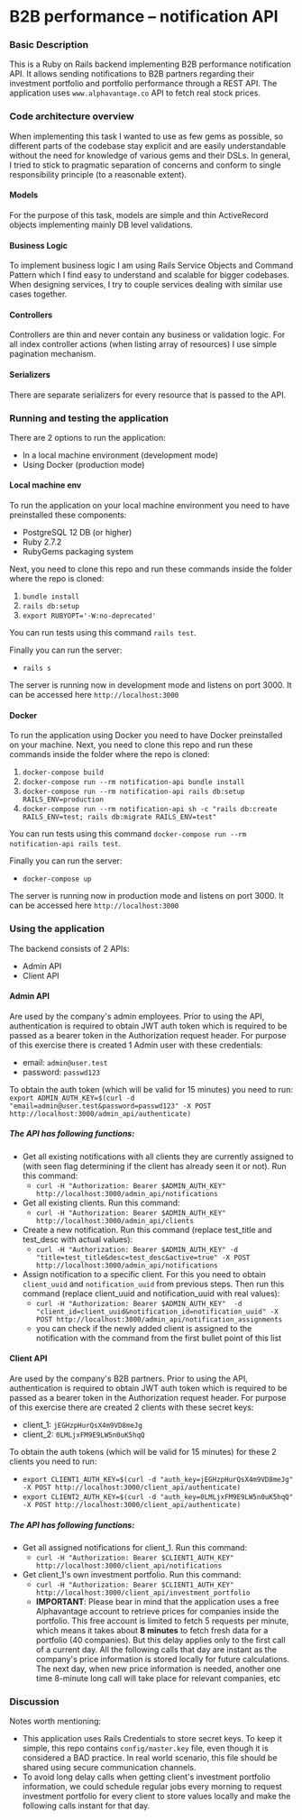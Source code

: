 # B2B performance – notification API
### Basic Description
This is a Ruby on Rails backend implementing B2B performance notification API. It allows sending notifications to B2B partners regarding their investment portfolio and portfolio performance through a REST API. The application uses `www.alphavantage.co` API to fetch real stock prices.

### Code architecture overview
When implementing this task I wanted to use as few gems as possible, so different parts of the codebase stay explicit and are easily understandable without the need for knowledge of various gems and their DSLs. In general, I tried to stick to pragmatic separation of concerns and conform to single responsibility principle (to a reasonable extent).

#### Models
For the purpose of this task, models are simple and thin ActiveRecord objects implementing mainly DB level validations.

#### Business Logic
To implement business logic I am using Rails Service Objects and Command Pattern which I find easy to understand and scalable for bigger codebases. When designing services, I try to couple services dealing with similar use cases together.

#### Controllers
Controllers are thin and never contain any business or validation logic. For all index controller actions (when listing array of resources) I use simple pagination mechanism.

#### Serializers
There are separate serializers for every resource that is passed to the API.

### Running and testing the application
There are 2 options to run the application:
  - In a local machine environment (development mode)
  - Using Docker (production mode)

#### Local machine env
To run the application on your local machine environment you need to have preinstalled these components:
  - PostgreSQL 12 DB (or higher)
  - Ruby 2.7.2
  - RubyGems packaging system

Next, you need to clone this repo and run these commands inside the folder where the repo is cloned:
  1. `bundle install`
  2. `rails db:setup`
  4. `export RUBYOPT='-W:no-deprecated'`

You can run tests using this command `rails test`.

Finally you can run the server:
  - `rails s`

The server is running now in development mode and listens on port 3000. It can be accessed here `http://localhost:3000`

#### Docker
To run the application using Docker you need to have Docker preinstalled on your machine.
Next, you need to clone this repo and run these commands inside the folder where the repo is cloned:
  1. `docker-compose build`
  2. `docker-compose run --rm notification-api bundle install`
  3. `docker-compose run --rm notification-api rails db:setup RAILS_ENV=production`
  4. `docker-compose run --rm notification-api sh -c "rails db:create RAILS_ENV=test; rails db:migrate RAILS_ENV=test"`

You can run tests using this command `docker-compose run --rm notification-api rails test`.

Finally you can run the server:
  - `docker-compose up`

The server is running now in production mode and listens on port 3000. It can be accessed here `http://localhost:3000`

### Using the application
The backend consists of 2 APIs:
  - Admin API
  - Client API

#### Admin API
Are used by the company's admin employees. Prior to using the API, authentication is required to obtain JWT auth token which is required to be passed as a bearer token in the Authorization request header. For purpose of this exercise there is created 1 Admin user with these credentials:
 - email: `admin@user.test`
 - password: `passwd123`

 To obtain the auth token (which will be valid for 15 minutes) you need to run:
`export ADMIN_AUTH_KEY=$(curl -d "email=admin@user.test&password=passwd123" -X POST http://localhost:3000/admin_api/authenticate)`

##### The API has following functions:
  * Get all existing notifications with all clients they are currently assigned to (with seen flag determining if the client has already seen it or not). Run this command:
    * `curl -H "Authorization: Bearer $ADMIN_AUTH_KEY" http://localhost:3000/admin_api/notifications`
  * Get all existing clients. Run this command:
    * `curl -H "Authorization: Bearer $ADMIN_AUTH_KEY" http://localhost:3000/admin_api/clients`
  * Create a new notification. Run this command (replace test_title and test_desc with actual values):
    * `curl -H "Authorization: Bearer $ADMIN_AUTH_KEY" -d "title=test_title&desc=test_desc&active=true" -X POST http://localhost:3000/admin_api/notifications`
  * Assign notification to a specific client. For this you need to obtain `client_uuid` and `notification_uuid` from previous steps. Then run this command (replace client_uuid and notification_uuid with real values):
    * `curl -H "Authorization: Bearer $ADMIN_AUTH_KEY"  -d "client_id=client_uuid&notification_id=notification_uuid" -X POST http://localhost:3000/admin_api/notification_assignments`
    * you can check if the newly added client is assigned to the notification with the command from the first bullet point of this list


#### Client API
Are used by the company's B2B partners. Prior to using the API, authentication is required to obtain JWT auth token which is required to be passed as a bearer token in the Authorization request header. For purpose of this exercise there are created 2 clients with these secret keys:
 - client_1: `jEGHzpHurQsX4m9VD8meJg`
 - client_2: `0LMLjxFM9E9LW5n0uK5hqQ`

 To obtain the auth tokens (which will be valid for 15 minutes) for these 2 clients you need to run:
 * `export CLIENT1_AUTH_KEY=$(curl -d "auth_key=jEGHzpHurQsX4m9VD8meJg" -X POST http://localhost:3000/client_api/authenticate)`
 * `export CLIENT2_AUTH_KEY=$(curl -d "auth_key=0LMLjxFM9E9LW5n0uK5hqQ" -X POST http://localhost:3000/client_api/authenticate)`

##### The API has following functions:
  * Get all assigned notifications for client_1. Run this command:
    * `curl -H "Authorization: Bearer $CLIENT1_AUTH_KEY" http://localhost:3000/client_api/notifications`
  * Get client_1's own investment portfolio. Run this command:
    * `curl -H "Authorization: Bearer $CLIENT1_AUTH_KEY" http://localhost:3000/client_api/investment_portfolio`
    * __IMPORTANT__: Please bear in mind that the application uses a free Alphavantage account to retrieve prices for companies inside the portfolio. This free account is limited to fetch 5 requests per minute, which means it takes about __8 minutes__ to fetch fresh data for a portfolio (40 companies). But this delay applies only to the first call of a current day. All the following calls that day are instant as the company's price information is stored locally for future calculations. The next day, when new price information is needed, another one time 8-minute long call will take place for relevant companies, etc


### Discussion
Notes worth mentioning:
* This application uses Rails Credentials to store secret keys. To keep it simple, this repo contains `config/master.key` file, even though it is considered a BAD practice. In real world scenario, this file should be shared using secure communication channels.
* To avoid long delay calls when getting client's investment portfolio information, we could schedule regular jobs every morning to request investment portfolio for every client to store values locally and make the following calls instant for that day.
